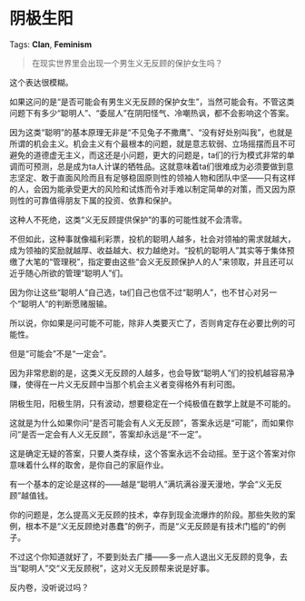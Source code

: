 # 阴极生阳

Tags: **Clan**, **Feminism**

> 在现实世界里会出现一个男生义无反顾的保护女生吗？



这个表达很模糊。

如果这问的是“是否可能会有男生义无反顾的保护女生”，当然可能会有。不管这类问题下有多少“聪明人”、“委屈人”在阴阳怪气、冷嘲热讽，都不会影响这个答案。

因为这类“聪明”的基本原理无非是“不见兔子不撒鹰”、“没有好处别叫我”，也就是所谓的机会主义。机会主义有个最根本的问题，就是意志软弱、立场摇摆而且不可避免的道德虚无主义，而这还是小问题，更大的问题是，ta们的行为模式非常的单调而可预测，总是成为ta人计谋的牺牲品。这就意味着ta们很难成为必须要做到意志坚定、敢于直面风险而且有足够稳固原则性的领袖人物和团队中坚——只有这样的人，会因为能承受更大的风险和试炼而令对手难以制定简单的对策，而又因为原则性的可靠值得朋友下属的投资、依靠和保护。

这种人不死绝，这类“义无反顾提供保护”的事的可能性就不会清零。

不但如此，这种事就像福利彩票，投机的聪明人越多，社会对领袖的需求就越大，成为领袖的奖励就越厚、收益越大、权力越绝对。“投机的聪明人”其实等于集体预缴了大笔的“管理税”，指定要由这些“会义无反顾保护人的人”来领取，并且还可以近乎随心所欲的管理“聪明人”们。

因为你让这些“聪明人”自己选，ta们自己也信不过“聪明人”，也不甘心对另一个“聪明人“的判断愿赌服输。

所以说，你如果是问可能不可能，除非人类要灭亡了，否则肯定存在必要比例的可能性。

但是“可能会”不是“一定会”。

因为非常悲剧的是，这类义无反顾的人越多，也会导致“聪明人”们的投机越容易净赚，使得在一片义无反顾中当那个机会主义者变得格外有利可图。

阴极生阳，阳极生阴，只有波动，想要稳定在一个纯极值在数学上就是不可能的。

这就是为什么如果你问“是否可能会有人义无反顾”，答案永远是“可能”，而如果你问“是否一定会有人义无反顾”，答案却永远是“不一定”。

这是确定无疑的答案，只要人类存续，这个答案永远不会动摇。至于这个答案对你意味着什么样的取舍，是你自己的家庭作业。

有一个基本的定论是这样的——越是“聪明人”满坑满谷漫天漫地，学会“义无反顾”越值钱。

你的问题是，怎么提高义无反顾的技术，幸存到现金流爆炸的阶段。那些失败的案例，根本不是“义无反顾绝对愚蠢”的例子，而是“义无反顾是有技术门槛的”的例子。

不过这个你知道就好了，不要到处去广播——多一点人退出义无反顾的竞争，去当“聪明人”交“义无反顾税”，这对义无反顾帮来说是好事。

反内卷，没听说过吗？




